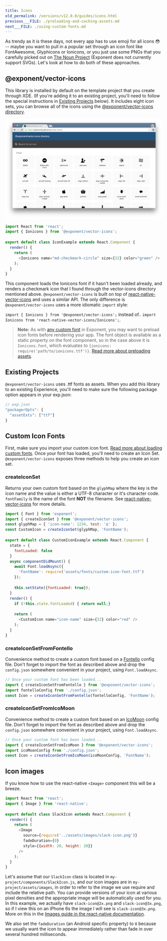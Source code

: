 ```yaml
---
title: Icons
old_permalink: /versions/v12.0.0/guides/icons.html
previous___FILE: ./preloading-and-caching-assets.md
next___FILE: ./using-custom-fonts.md
---
```


As trendy as it is these days, not every app has to use emoji for all icons 😳 -- maybe you want to pull in a popular set through an icon font like FontAwesome, Glyphicons or Ionicons, or you just use some PNGs that you carefully picked out on [The Noun Project](https://thenounproject.com/) (Exponent does not currently support SVGs). Let's look at how to do both of these approaches.

## @exponent/vector-icons

This library is installed by default on the template project that you create through XDE. (If you're adding it to an existing project, you'll need to follow the special instructions in [Existing Projects](#for-existing-projects) below). It includes eight icon sets, you can browse all of the icons using the [@exponent/vector-icons directory](https://exponent.github.io/vector-icons/).

![](./vector-icons-directory.png)

```javascript
import React from 'react';
import { Ionicons } from '@exponent/vector-icons';

export default class IconExample extends React.Component {
  render() {
    return (
      <Ionicons name="md-checkmark-circle" size={32} color="green" />
    );
  }
}
```

This component loads the Ionicons font if it hasn't been loaded already, and renders a checkmark icon that I found through the vector-icons directory mentioned above. `@exponent/vector-icons` is built on top of [react-native-vector-icons](https://github.com/oblador/react-native-vector-icons) and uses a similar API. The only difference is `@exponent/vector-icons` uses a more idiomatic `import` style:

`import { Ionicons } from '@exponent/vector-icons';` instead of.. `import Ionicons from 'react-native-vector-icons/Ionicons';`.

> **Note:** As with [any custom font](../.html#using-custom-fonts) in Exponent, you may want to preload icon fonts before rendering your app. The font object is available as a static property on the font component, so in the case above it is `Ionicons.font`, which evaluates to `{ionicons: require('path/to/ionicons.ttf')}`. [Read more about preloading assets](../.html#all-about-assets).

## Existing Projects

`@exponent/vector-icons` uses .ttf fonts as assets. When you add this library to an existing Experience, you'll need to make sure the following package option appears in your exp.json:

```javascript
// exp.json
"packagerOpts": {
  "assetExts": ["ttf"]
}
```

## Custom Icon Fonts

First, make sure you import your custom icon font. [Read more about loading custom fonts](../.html#using-custom-fonts). Once your font has loaded, you'll need to create an Icon Set. `@exponent/vector-icons` exposes three methods to help you create an icon set.

### createIconSet

Returns your own custom font based on the `glyphMap` where the key is the icon name and the value is either a UTF-8 character or it's character code. `fontFamily` is the name of the font **NOT** the filename. See [react-native-vector-icons](https://github.com/oblador/react-native-vector-icons/blob/master/README.md#custom-fonts) for more details.

```javascript
import { Font } from 'exponent';
import { createIconSet } from '@exponent/vector-icons';
const glyphMap = { 'icon-name': 1234, test: '∆' };
const CustomIcon = createIconSet(glyphMap, 'FontName');

export default class CustomIconExample extends React.Component {
  state = {
    fontLoaded: false
  }
  async componentDidMount() {
    await Font.loadAsync({
      'FontName': require('assets/fonts/custom-icon-font.ttf')
    });

    this.setState({fontLoaded: true});
  }
  render() {
    if (!this.state.fontLoaded) { return null;}

    return (
      <CustomIcon name="icon-name" size={32} color="red" />
    );
  }
}
```

### createIconSetFromFontello

Convenience method to create a custom font based on a [Fontello](http://fontello.com/) config file. Don't forget to import the font as described above and drop the `config.json` somewhere convenient in your project, using `Font.loadAsync`.

```javascript
// Once your custom font has been loaded...
import { createIconSetFromFontello } from '@exponent/vector-icons';
import fontelloConfig from './config.json';
const Icon = createIconSetFromFontello(fontelloConfig, 'FontName');
```

### createIconSetFromIcoMoon

Convenience method to create a custom font based on an [IcoMoon](https://icomoon.io/) config file. Don't forget to import the font as described above and drop the `config.json` somewhere convenient in your project, using `Font.loadAsync`.

```javascript
// Once your custom font has been loaded...
import { createIconSetFromIcoMoon } from '@exponent/vector-icons';
import icoMoonConfig from './config.json';
const Icon = createIconSetFromIcoMoon(icoMoonConfig, 'FontName');
```

## Icon images

If you know how to use the react-native `<Image>` component this will be a breeze.

```javascript
import React from 'react';
import { Image } from 'react-native';

export default class SlackIcon extends React.Component {
  render() {
    return (
      <Image
        source={require('../assets/images/slack-icon.png')}
        fadeDuration={0}
        style={{width: 20, height: 20}}
      />
    );
  }
}
```

Let's assume that our `SlackIcon` class is located in `my-project/components/SlackIcon.js`, and our icon images are in `my-project/assets/images`, in order to refer to the image we use require and include the relative path. You can provide versions of your icon at various pixel densities and the appropriate image will be automatically used for you. In this example, we actually have `slack-icon@2x.png` and `slack-icon@3x.png`, so if I view this on an iPhone 6s the image I will see is `slack-icon@3x.png`. More on this in the [Images guide in the react-native documentation](https://facebook.github.io/react-native/docs/images.html#static-image-resources).

We also set the `fadeDuration` (an Android specific property) to `0` because we usually want the icon to appear immediately rather than fade in over several hundred milliseconds.
